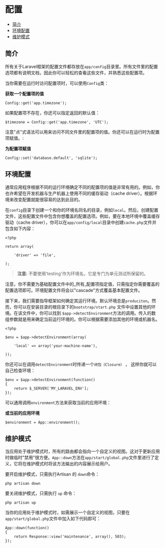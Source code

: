 # 配置

- [简介](#introduction)
- [环境配置](#environment-configuration)
- [维护模式](#maintenance-mode)

<a name="introduction"></a>
## 简介

所有关于Laravel框架的配置文件都存放在`app/config`目录里。所有文件里的配置选项都有说明文档，因此你可以轻松的查看这些文件，并熟悉这些配置项。

当你需要在运行时访问配置项时，可以使用`Config`类：

**获取一个配置项的值**

	Config::get('app.timezone');

如果配置项不存在，你还可以指定返回的默认值：

	$timezone = Config::get('app.timezone', 'UTC');

注意"点"式语法可以用来访问不同文件里的配置项的值。你还可以在运行时为配置项赋值。:

**为配置项赋值**

	Config::set('database.default', 'sqlite');

<a name="environment-configuration"></a>
## 环境配置

通常应用程序根据不同的运行环境确定不同的配置项的值是非常有用的。例如，你也许希望在开发机器与生产机器上使用不同的缓存驱动（cache driver）。根据环境来改变配置就能很容易的达到此目的。

在`config`目录下创建一个和你的环境名同名的目录，例如`local`。然后，创建配置文件，这些配置文件中包含你想覆盖的配置选项。例如，要在本地环境中覆盖缓存驱动（cache driver），你可以在`app/config/local`目录中创建`cache.php`文件并包含如下内容：

    <?php
    
    return array(
    
    	'driver' => 'file',
    
    );

> **注意:** 不要使用'testing'作为环境名，它是专门为单元测试所保留的。

注意，你不需要为基础配置文件中的_所有_配置项指定值，只需指定你需要覆盖的配置选项即可。环境配置文件将会以"cascade"方式覆盖基本配置文件。

接下来，我们需要指导框架如何确定其运行环境。默认环境总是`produciton`。然而，你可以在安装目录的根目录下的`bootstrap/start.php` 文件中设置其他的环境。在该文件中，你可以找到 `$app->detectEnvironment`方法的调用。传入的数组参数就是用来确定当前运行环境的。你可以根据需要添加其他的环境或机器名。

    <?php

    $env = $app->detectEnvironment(array(

        'local' => array('your-machine-name'),

    ));

你还可以在调用`detectEnvironment`时传递一个`闭包（Closure）` ， 这样你就可以自己检查环境：

	$env = $app->detectEnvironment(function()
	{
		return $_SERVER['MY_LARAVEL_ENV'];
	});

可以通用调用`environment`方法来获取当前的应用环境：

**或当前的应用环境**

	$environment = App::environment();

<a name="maintenance-mode"></a>
## 维护模式

当应用处于维护模式时，所有的路由都会指向一个自定义的视图。这对于更新应用时做临时"禁用"很方便。`App::down`方法在`app/start/global.php`文件里进行了定义，它将在维护模式时将该方法输出的内容展示给用户。  

要开启维护模式，只需执行Artisan 的 `down`命令：

	php artisan down

要关闭维护模式，只需执行 `up` 命令：

	php artisan up

当你的应用处于维护模式时，如需展示一个自定义的视图，只要在`app/start/global.php`文件中加入如下代码即可：

	App::down(function()
	{
		return Response::view('maintenance', array(), 503);
	});